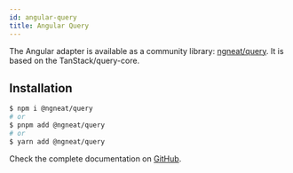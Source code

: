 ```yaml
---
id: angular-query
title: Angular Query
---
```


The Angular adapter is available as a community library: [ngneat/query](https://ngneat.github.io/query/). It is based on the TanStack/query-core.

## Installation

```bash
$ npm i @ngneat/query
# or
$ pnpm add @ngneat/query
# or
$ yarn add @ngneat/query
```

Check the complete documentation on [GitHub](https://github.com/ngneat/query).
